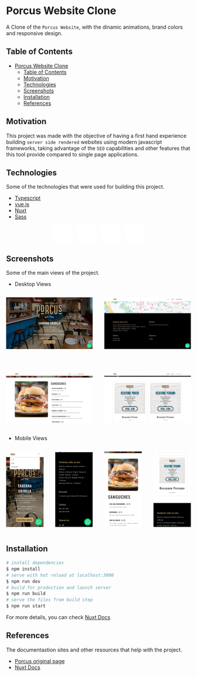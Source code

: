 # Porcus Website Clone

A Clone of the `Porcus Website`, with the dinamic animations, brand colors and responsive design.

## Table of Contents

- [Porcus Website Clone](#porcus-website-clone)
  - [Table of Contents](#table-of-contents)
  - [Motivation](#motivation)
  - [Technologies](#technologies)
  - [Screenshots](#screenshots)
  - [Installation](#installation)
  - [References](#references)

## Motivation

  This project was made with the objective of having a first hand experience building `server side rendered` websites using modern javascript frameworks, taking advantage of the `SEO` capabilities and other features that this tool provide compared to single page applications.

## Technologies

Some of the technologies that were used for building this project.

- [Typescript]()
- [vue.js]()
- [Nuxt]()
- [Sass]()

<div style="display:flex;justify-content:center;gap:16px">
  <img src="./docs/typescript-ico.svg" alt="typescript icon" width="50" height="50">
  <img src="./docs/nuxt-ico.svg" alt="nuxt icon" width="50" height="50">
  <img src="./docs/vue-ico.svg" alt="vuejs icon" width="50" height="50"/>
  <img src="./docs/sass-ico.svg" alt="sass icon" width="50" height="50"/>
</div>

## Screenshots

Some of the main views of the project.

- Desktop Views

<div style="display:grid;grid-template-columns:1fr 1fr;gap:2rem">

![screenshot](/docs/index-desktop.png "index desktop view")

![screenshot](/docs/footer-desktop.png "footer desktop view")

![screenshot](/docs/carta-desktop.png "carta desktop view")

![screenshot](/docs/promociones-desktop.png "promo desktop view")

</div>

- Mobile Views

<div style="display:grid;grid-template-columns:1fr 1fr 1fr 1fr;gap:2rem">

![screenshot](/docs/index-mobile.png "index mobile view")

![screenshot](/docs/footer-mobile.png "footer mobile view")

![screenshot](/docs/carta-mobile.png "carta mobile view")

![screenshot](/docs/promociones-mobile.png "promo mobile view")

</div>

## Installation

```bash
# install dependencies
$ npm install
# serve with hot reload at localhost:3000
$ npm run dev
# build for production and launch server
$ npm run build
# serve the files from build step
$ npm run start
```
For more details, you can check [Nuxt Docs](https://v3.nuxtjs.org/)

## References

The documentastion sites and other resources that help with the project.

- [Porcus original page](https://www.porcusperu.com)
- [Nuxt Docs](https://v3.nuxtjs.org/)
